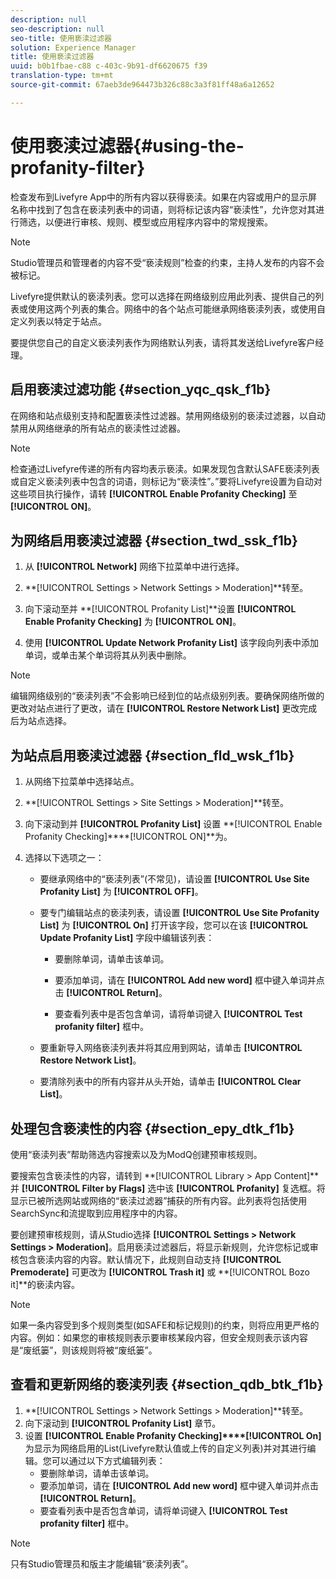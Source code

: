 ```yaml
---
description: null
seo-description: null
seo-title: 使用亵渎过滤器
solution: Experience Manager
title: 使用亵渎过滤器
uuid: b0b1fbae-c88 c-403c-9b91-df6620675 f39
translation-type: tm+mt
source-git-commit: 67aeb3de964473b326c88c3a3f81ff48a6a12652

---
```



# 使用亵渎过滤器{#using-the-profanity-filter}

检查发布到Livefyre App中的所有内容以获得亵渎。如果在内容或用户的显示屏名称中找到了包含在亵渎列表中的词语，则将标记该内容“亵渎性”，允许您对其进行筛选，以便进行审核、规则、模型或应用程序内容中的常规搜索。

>[!NOTE]
>
>Studio管理员和管理者的内容不受“亵渎规则”检查的约束，主持人发布的内容不会被标记。

Livefyre提供默认的亵渎列表。您可以选择在网络级别应用此列表、提供自己的列表或使用这两个列表的集合。网络中的各个站点可能继承网络亵渎列表，或使用自定义列表以特定于站点。

要提供您自己的自定义亵渎列表作为网络默认列表，请将其发送给Livefyre客户经理。

## 启用亵渎过滤功能 {#section_yqc_qsk_f1b}

在网络和站点级别支持和配置亵渎性过滤器。禁用网络级别的亵渎过滤器，以自动禁用从网络继承的所有站点的亵渎性过滤器。

>[!NOTE]
>
>检查通过Livefyre传递的所有内容均表示亵渎。如果发现包含默认SAFE亵渎列表或自定义亵渎列表中包含的词语，则标记为“亵渎性”。”要将Livefyre设置为自动对这些项目执行操作，请转 **[!UICONTROL Enable Profanity Checking]** 至 **[!UICONTROL ON]**。

## 为网络启用亵渎过滤器 {#section_twd_ssk_f1b}

1. 从 **[!UICONTROL Network]** 网络下拉菜单中进行选择。
1. **[!UICONTROL Settings > Network Settings > Moderation]**转至。
1. 向下滚动至并 **[!UICONTROL Profanity List]**设置 **[!UICONTROL Enable Profanity Checking]** 为 **[!UICONTROL ON]**。

1. 使用 **[!UICONTROL Update Network Profanity List]** 该字段向列表中添加单词，或单击某个单词将其从列表中删除。

>[!NOTE]
>
>编辑网络级别的“亵渎列表”不会影响已经到位的站点级别列表。要确保网络所做的更改对站点进行了更改，请在 **[!UICONTROL Restore Network List]** 更改完成后为站点选择。

## 为站点启用亵渎过滤器 {#section_fld_wsk_f1b}

1. 从网络下拉菜单中选择站点。
1. **[!UICONTROL Settings > Site Settings > Moderation]**转至。
1. 向下滚动到并 **[!UICONTROL Profanity List]** 设置 **[!UICONTROL Enable Profanity Checking]****[!UICONTROL ON]**为。

1. 选择以下选项之一：

   * 要继承网络中的“亵渎列表”(不常见)，请设置 **[!UICONTROL Use Site Profanity List]** 为 **[!UICONTROL OFF]**。

   * 要专门编辑站点的亵渎列表，请设置 **[!UICONTROL Use Site Profanity List]** 为 **[!UICONTROL On]** 打开该字段，您可以在该 **[!UICONTROL Update Profanity List]** 字段中编辑该列表：

      * 要删除单词，请单击该单词。
      * 要添加单词，请在 **[!UICONTROL Add new word]** 框中键入单词并点击 **[!UICONTROL Return]**。

      * 要查看列表中是否包含单词，请将单词键入 **[!UICONTROL Test profanity filter]** 框中。
   * 要重新导入网络亵渎列表并将其应用到网站，请单击 **[!UICONTROL Restore Network List]**。
   * 要清除列表中的所有内容并从头开始，请单击 **[!UICONTROL Clear List]**。


## 处理包含亵渎性的内容 {#section_epy_dtk_f1b}

使用“亵渎列表”帮助筛选内容搜索以及为ModQ创建预审核规则。

要搜索包含亵渎性的内容，请转到 **[!UICONTROL Library > App Content]**并 **[!UICONTROL Filter by Flags]** 选中该 **[!UICONTROL Profanity]** 复选框。将显示已被所选网站或网络的“亵渎过滤器”捕获的所有内容。此列表将包括使用SearchSync和流提取到应用程序中的内容。

要创建预审核规则，请从Studio选择 **[!UICONTROL Settings > Network Settings > Moderation]**。启用亵渎过滤器后，将显示新规则，允许您标记或审核包含亵渎内容的内容。默认情况下，此规则自动支持 **[!UICONTROL Premoderate]** 可更改为 **[!UICONTROL Trash it]** 或 **[!UICONTROL Bozo it]**的亵渎内容。

>[!NOTE]
>
>如果一条内容受到多个规则类型(如SAFE和标记规则)的约束，则将应用更严格的内容。例如：如果您的审核规则表示要审核某段内容，但安全规则表示该内容是“废纸篓”，则该规则将被“废纸篓”。

## 查看和更新网络的亵渎列表 {#section_qdb_btk_f1b}

1. **[!UICONTROL Settings > Network Settings > Moderation]**转至。
1. 向下滚动到 **[!UICONTROL Profanity List]** 章节。
1. 设置 **[!UICONTROL Enable Profanity Checking]****[!UICONTROL On]** 为显示为网络启用的List(Livefyre默认值或上传的自定义列表)并对其进行编辑。您可以通过以下方式编辑列表：
   * 要删除单词，请单击该单词。
   * 要添加单词，请在 **[!UICONTROL Add new word]** 框中键入单词并点击 **[!UICONTROL Return]**。
   * 要查看列表中是否包含单词，请将单词键入 **[!UICONTROL Test profanity filter]** 框中。

>[!NOTE]
>
>只有Studio管理员和版主才能编辑“亵渎列表”。


